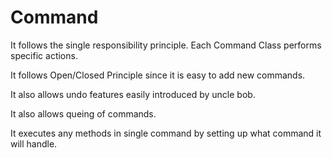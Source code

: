 # Command

It follows the single responsibility principle. Each Command Class performs specific actions.

It follows Open/Closed Principle since it is easy to add new commands.

It also allows undo features easily introduced by uncle bob.

It also allows queing of commands.

It executes any methods in single command by setting up what command it will handle.
